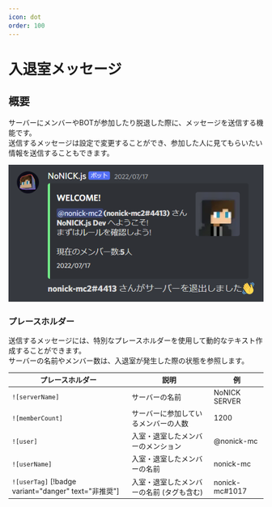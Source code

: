 ```yaml
---
icon: dot
order: 100
---
```


# 入退室メッセージ
## 概要
サーバーにメンバーやBOTが参加したり脱退した際に、メッセージを送信する機能です。  
送信するメッセージは設定で変更することができ、参加した人に見てもらいたい情報を送信することもできます。

![](/static/features/welcome-message/1.png)

### プレースホルダー
送信するメッセージには、特別なプレースホルダーを使用して動的なテキスト作成することができます。  
サーバーの名前やメンバー数は、入退室が発生した際の状態を参照します。

プレースホルダー | 説明 | 例
--- | --- | ---
`![serverName]` | サーバーの名前 | NoNICK SERVER
`![memberCount]` | サーバーに参加しているメンバーの人数  | 1200
`![user]` | 入室・退室したメンバーのメンション | @nonick-mc
`![userName]` | 入室・退室したメンバーの名前 | nonick-mc
`![userTag]` [!badge variant="danger" text="非推奨"] | 入室・退室したメンバーの名前 (タグも含む) | nonick-mc#1017